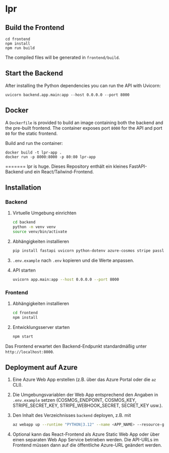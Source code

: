 # lpr


## Build the Frontend

```
cd frontend
npm install
npm run build
```

The compiled files will be generated in `frontend/build`.

## Start the Backend

After installing the Python dependencies you can run the API with Uvicorn:

```
uvicorn backend.app.main:app --host 0.0.0.0 --port 8000
```

## Docker

A `Dockerfile` is provided to build an image containing both the backend and the
pre-built frontend. The container exposes port `8000` for the API and port `80`
for the static frontend.

Build and run the container:

```
docker build -t lpr-app .
docker run -p 8000:8000 -p 80:80 lpr-app
```
=======
lpr is huge. Dieses Repository enthält ein kleines FastAPI-Backend und ein React/Tailwind-Frontend.

## Installation

### Backend

1. Virtuelle Umgebung einrichten

   ```bash
   cd backend
   python -m venv venv
   source venv/bin/activate
   ```

2. Abhängigkeiten installieren

   ```bash
   pip install fastapi uvicorn python-dotenv azure-cosmos stripe passlib[bcrypt] python-jose
   ```

3. `.env.example` nach `.env` kopieren und die Werte anpassen.

4. API starten

   ```bash
   uvicorn app.main:app --host 0.0.0.0 --port 8000
   ```

### Frontend

1. Abhängigkeiten installieren

   ```bash
   cd frontend
   npm install
   ```

2. Entwicklungsserver starten

   ```bash
   npm start
   ```

Das Frontend erwartet den Backend-Endpunkt standardmäßig unter `http://localhost:8000`.

## Deployment auf Azure

1. Eine Azure Web App erstellen (z.B. über das Azure Portal oder die `az` CLI).
2. Die Umgebungsvariablen der Web App entsprechend den Angaben in `.env.example` setzen (COSMOS_ENDPOINT, COSMOS_KEY, STRIPE_SECRET_KEY, STRIPE_WEBHOOK_SECRET, SECRET_KEY usw.).
3. Den Inhalt des Verzeichnisses `backend` deployen, z.B. mit

   ```bash
   az webapp up --runtime "PYTHON|3.12" --name <APP_NAME> --resource-group <RESOURCE_GROUP> --src-path backend
   ```

4. Optional kann das React-Frontend als Azure Static Web App oder über einen separaten Web App Service betrieben werden. Die API-URLs im Frontend müssen dann auf die öffentliche Azure-URL geändert werden.
